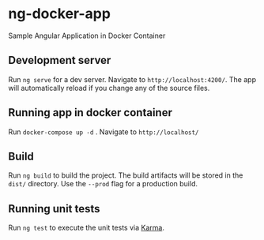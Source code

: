 # ng-docker-app
 
Sample Angular Application in Docker Container

## Development server

Run `ng serve` for a dev server. Navigate to `http://localhost:4200/`. The app will automatically reload if you change any of the source files.


## Running app in docker container
Run `docker-compose up -d` . Navigate to `http://localhost/`


## Build

Run `ng build` to build the project. The build artifacts will be stored in the `dist/` directory. Use the `--prod` flag for a production build.

## Running unit tests

Run `ng test` to execute the unit tests via [Karma](https://karma-runner.github.io).

